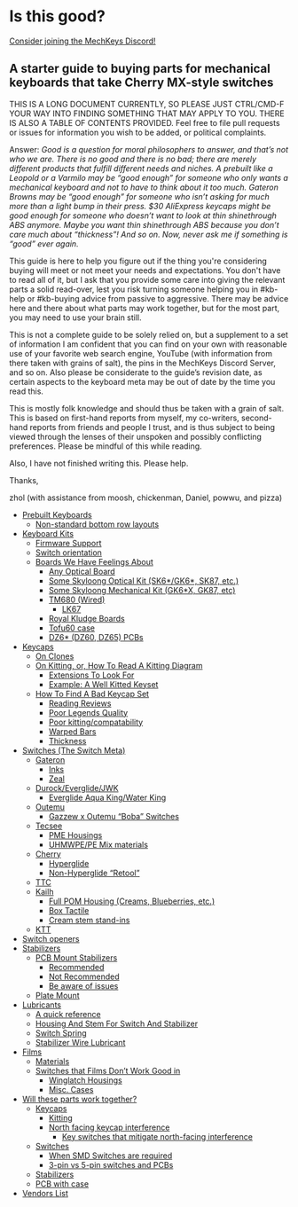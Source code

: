 # Is this good?

[Consider joining the MechKeys Discord!](https://discord.gg/mechkeys)

## A starter guide to buying parts for mechanical keyboards that take Cherry MX-style switches

 THIS IS A LONG DOCUMENT CURRENTLY, SO PLEASE JUST CTRL/CMD-F YOUR WAY INTO FINDING SOMETHING THAT MAY APPLY TO YOU. THERE IS ALSO A TABLE OF CONTENTS PROVIDED.
 Feel free to file pull requests or issues for information you wish to be added, or political complaints.

Answer: *Good is a question for moral philosophers to answer, and that’s not who we are. There is no good and there is no bad; there are merely different products that fulfill different needs and niches. A prebuilt like a Leopold or a Varmilo may be “good enough” for someone who only wants a mechanical keyboard and not to have to think about it too much. Gateron Browns may be “good enough” for someone who isn’t asking for much more than a light bump in their press. $30 AliExpress keycaps might be good enough for someone who doesn’t want to look at thin shinethrough ABS anymore. Maybe you want thin shinethrough ABS because you don’t care much about “thickness”! And so on. Now, never ask me if something is “good” ever again.*  

This guide is here to help you figure out if the thing you're considering buying will meet or not meet your needs and expectations. You don't have to read all of it, but I ask that you provide some care into giving the relevant parts a solid read-over, lest you risk turning someone helping you in #kb-help or #kb-buying advice from passive to aggressive. There may be advice here and there about what parts may work together, but for the most part, you may need to use your brain still.

This is not a complete guide to be solely relied on, but a supplement to a set of information I am confident that you can find on your own with reasonable use of your favorite web search engine, YouTube (with information from there taken with grains of salt), the pins in the MechKeys Discord Server, and so on. Also please be considerate to the guide’s revision date, as certain aspects to the keyboard meta may be out of date by the time you read this.

This is mostly folk knowledge and should thus be taken with a grain of salt. This is based on first-hand reports from myself, my co-writers, second-hand reports from friends and people I trust, and is thus subject to being viewed through the lenses of their unspoken and possibly conflicting preferences. Please be mindful of this while reading.

Also, I have not finished writing this. Please help.

Thanks,

zhol (with assistance from moosh, chickenman, Daniel, powwu, and pizza)

- [Prebuilt Keyboards](PREBUILT.md)
  - [Non-standard bottom row layouts](PREBUILT.md/#non-standard-bottom-row-layouts)
- [Keyboard Kits](KITS.md/#keyboard-kits)
  - [Firmware Support](KITS.md/#firmware-support)
  - [Switch orientation](KITS.md/#switch-orientation)
  - [Boards We Have Feelings About](KITS.md/#boards-we-have-feelings-about)
    - [Any Optical Board](KITS.md/#any-optical-board)
    - [Some Skyloong Optical Kit (SK6*/GK6*, SK87, etc.)](KITS.md/#some-skyloong-optical-kit-sk6gk6-sk87-etc)
    - [Some Skyloong Mechanical Kit (GK6*X, GK87, etc)](KITS.md/#some-skyloong-mechanical-kit-gk6x-gk87-etc)
    - [TM680 (Wired)](KITS.md/#tm680-wired)
      - [LK67](KITS.md/#lk67)
    - [Royal Kludge Boards](KITS.md/#royal-kludge-boards)
    - [Tofu60 case](KITS.md/#tofu60-case)
    - [DZ6* (DZ60, DZ65) PCBs](KITS.md/#dz6-dz60-dz65-pcbs)
- [Keycaps](KEYCAPS.md/#keycaps)
  - [On Clones](KEYCAPS.md/#on-clones)
  - [On Kitting, or, How To Read A Kitting Diagram](KEYCAPS.md/#on-kitting-or-how-to-read-a-kitting-diagram)
    - [Extensions To Look For](KEYCAPS.md/#extensions-to-look-for)
    - [Example: A Well Kitted Keyset](KEYCAPS.md/#example-a-well-kitted-keyset)
  - [How To Find A Bad Keycap Set](KEYCAPS.md/#how-to-find-a-bad-keycap-set)
    - [Reading Reviews](KEYCAPS.md/#reading-reviews)
    - [Poor Legends Quality](KEYCAPS.md/#poor-legends-quality)
    - [Poor kitting/compatability](KEYCAPS.md/#poor-kittingcompatability)
    - [Warped Bars](KEYCAPS.md/#warped-bars)
    - [Thickness](KEYCAPS.md/#thickness)
- [Switches (The Switch Meta)](SWITCHES.md/#switches-the-switch-meta)
  - [Gateron](SWITCHES.md/#gateron)
    - [Inks](SWITCHES.md/#inks)
    - [Zeal](SWITCHES.md/#zeal)
  - [Durock/Everglide/JWK](SWITCHES.md/#durockeverglidejwk)
    - [Everglide Aqua King/Water King](SWITCHES.md/#everglide-aqua-kingwater-king)
  - [Outemu](SWITCHES.md/#outemu)
    - [Gazzew x Outemu “Boba” Switches](SWITCHES.md/#gazzew-x-outemu-boba-switches)
  - [Tecsee](SWITCHES.md/#tecsee)
    - [PME Housings](SWITCHES.md/#pme-housings)
    - [UHMWPE/PE Mix materials](SWITCHES.md/#uhmwpepe-mix-materials)
  - [Cherry](SWITCHES.md/#cherry)
    - [Hyperglide](SWITCHES.md/#hyperglide)
    - [Non-Hyperglide “Retool”](SWITCHES.md/#non-hyperglide-retool)
  - [TTC](SWITCHES.md/#ttc)
  - [Kailh](SWITCHES.md/#kailh)
    - [Full POM Housing (Creams, Blueberries, etc.)](SWITCHES.md/#full-pom-housing-creams-blueberries-etc)
    - [Box Tactile](SWITCHES.md/#box-tactile)
    - [Cream stem stand-ins](SWITCHES.md/#cream-stem-stand-ins)
  - [KTT](SWITCHES.md/#ktt)
- [Switch openers](SWITCH_OPENERS.md/#switch-openers)
- [Stabilizers](STABILIZERS.md/#stabilizers)
  - [PCB Mount Stabilizers](STABILIZERS.md/#pcb-mount-stabilizers)
    - [Recommended](STABILIZERS.md/#recommended)
    - [Not Recommended](STABILIZERS.md/#not-recommended)
    - [Be aware of issues](STABILIZERS.md/#be-aware-of-issues)
  - [Plate Mount](STABILIZERS.md/#plate-mount)
- [Lubricants](LUBRICANTS.md/#lubricants)
  - [A quick reference](LUBRICANTS.md/#a-quick-reference)
  - [Housing And Stem For Switch And Stabilizer](LUBRICANTS.md/#housing-and-stem-for-switch-and-stabilizer)
  - [Switch Spring](LUBRICANTS.md/#switch-spring)
  - [Stabilizer Wire Lubricant](LUBRICANTS.md/#stabilizer-wire-lubricant)
- [Films](FILMS.md/#films)
  - [Materials](FILMS.md/#materials)
  - [Switches that Films Don’t Work Good in](FILMS.md/#switches-that-films-dont-work-good-in)
    - [Winglatch Housings](FILMS.md/#winglatch-housings)
    - [Misc. Cases](FILMS.md/#misc-cases)
- [Will these parts work together?](WILL_THIS_WORK_TOGETHER.md/#will-these-parts-work-together)
  - [Keycaps](WILL_THIS_WORK_TOGETHER.md/#keycaps)
    - [Kitting](WILL_THIS_WORK_TOGETHER.md/#kitting)
    - [North facing keycap interference](WILL_THIS_WORK_TOGETHER.md/#north-facing-keycap-interference)
      - [Key switches that mitigate north-facing interference](WILL_THIS_WORK_TOGETHER.md/#key-switches-that-mitigate-north-facing-interference)
  - [Switches](WILL_THIS_WORK_TOGETHER.md/#switches)
    - [When SMD Switches are required](WILL_THIS_WORK_TOGETHER.md/#when-smd-switches-are-required)
    - [3-pin vs 5-pin switches and PCBs](WILL_THIS_WORK_TOGETHER.md/#3-pin-vs-5-pin-switches-and-pcbs)
  - [Stabilizers](WILL_THIS_WORK_TOGETHER.md/#stabilizers)
  - [PCB with case](WILL_THIS_WORK_TOGETHER.md/#pcb-with-case)
- [Vendors List](VENDORS.md)
